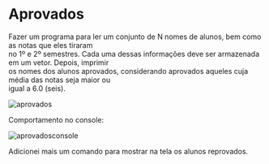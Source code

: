 # Aprovados

Fazer um programa para ler um conjunto de N nomes de alunos, bem como as notas que eles tiraram <br>
no 1º e 2º semestres. Cada uma dessas informações deve ser armazenada em um vetor. Depois, imprimir <br>
os nomes dos alunos aprovados, considerando aprovados aqueles cuja média das notas seja maior ou <br>
igual a 6.0 (seis). <br>

![aprovados](https://user-images.githubusercontent.com/24979432/185999947-56484abb-e527-49f0-94e6-64da0444789c.png) <br>



Comportamento no console: <br>

![aprovadosconsole](https://user-images.githubusercontent.com/24979432/185999955-bc50784b-48bd-4c3d-9785-f8cba1bcf46c.png) <br>



Adicionei mais um comando para mostrar na tela os alunos reprovados. <br>












